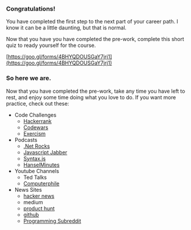 ### Congratulations!

You have completed the first step to the next part of your career path. I know it can be a little daunting, but that is normal.

Now that you have you have completed the pre-work, complete this short quiz to ready yourself for the course.

[https://goo.gl/forms/4BHYQDOUSGaY7jrj1](https://goo.gl/forms/4BHYQDOUSGaY7jrj1)

### So here we are.

Now that you have completed the pre-work, take any time you have left to rest, and enjoy some time doing what you love to do. If you want more practice, check out these:

* Code Challenges
  * [Hackerrank](https://www.hackerrank.com)
  * [Codewars](https://www.codewars.com)
  * [Exercism]( https://exercism.io/)
* Podcasts
  * [.Net Rocks](https://dotnetrocks.com/)
  * [Javascript Jabber](https://devchat.tv/js-jabber/)
  * [Syntax.js](https://syntax.fm/)
  * [HanselMinutes](https://www.hanselminutes.com/)
* Youtube Channels
  * Ted Talks
  * [Computerphile](https://www.youtube.com/channel/UC9-y-6csu5WGm29I7JiwpnA)
* News Sites
  * [hacker news](https://news.ycombinator.com/)
  * medium
  * [product hunt](https://www.producthunt.com/)
  * [github](https://github.com)
  * [Programming Subreddit](https://reddit.com/r/programming/)
